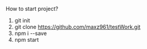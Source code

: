 How to start project?
1. git init
2. git clone https://github.com/maxz961/testWork.git
3. npm i --save
4. npm start